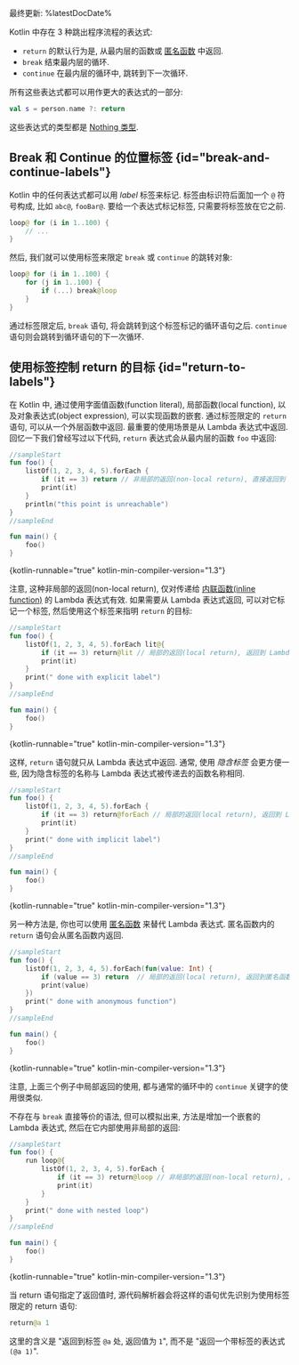 [//]: # (title: 返回与跳转: break 与 continue)

最终更新: %latestDocDate%

Kotlin 中存在 3 种跳出程序流程的表达式:

* `return` 的默认行为是, 从最内层的函数或 [匿名函数](lambdas.md#anonymous-functions) 中返回.
* `break` 结束最内层的循环.
* `continue` 在最内层的循环中, 跳转到下一次循环.

所有这些表达式都可以用作更大的表达式的一部分:

```kotlin
val s = person.name ?: return
```

这些表达式的类型都是 [Nothing 类型](exceptions.md#the-nothing-type).

## Break 和 Continue 的位置标签 {id="break-and-continue-labels"}

Kotlin 中的任何表达式都可以用 _label_ 标签来标记.
标签由标识符后面加一个 `@` 符号构成, 比如 `abc@`, `fooBar@`.
要给一个表达式标记标签, 只需要将标签放在它之前.

```kotlin
loop@ for (i in 1..100) {
    // ...
}
```

然后, 我们就可以使用标签来限定 `break` 或 `continue` 的跳转对象:

```kotlin
loop@ for (i in 1..100) {
    for (j in 1..100) {
        if (...) break@loop
    }
}
```

通过标签限定后, `break` 语句, 将会跳转到这个标签标记的循环语句之后.
`continue` 语句则会跳转到循环语句的下一次循环.

## 使用标签控制 return 的目标 {id="return-to-labels"}

在 Kotlin 中, 通过使用字面值函数(function literal), 局部函数(local function), 以及对象表达式(object expression), 可以实现函数的嵌套.
通过标签限定的 `return` 语句, 可以从一个外层函数中返回.
最重要的使用场景是从 Lambda 表达式中返回.
回忆一下我们曾经写过以下代码, `return` 表达式会从最内层的函数 `foo` 中返回:

```kotlin
//sampleStart
fun foo() {
    listOf(1, 2, 3, 4, 5).forEach {
        if (it == 3) return // 非局部的返回(non-local return), 直接返回到 foo() 函数的调用者
        print(it)
    }
    println("this point is unreachable")
}
//sampleEnd

fun main() {
    foo()
}
```
{kotlin-runnable="true" kotlin-min-compiler-version="1.3"}

注意, 这种非局部的返回(non-local return), 仅对传递给 [内联函数(inline function)](inline-functions.md) 的 Lambda 表达式有效.
如果需要从 Lambda 表达式返回, 可以对它标记一个标签, 然后使用这个标签来指明 `return` 的目标:

```kotlin
//sampleStart
fun foo() {
    listOf(1, 2, 3, 4, 5).forEach lit@{
        if (it == 3) return@lit // 局部的返回(local return), 返回到 Lambda 表达式的调用者: 返回到 forEach 循环
        print(it)
    }
    print(" done with explicit label")
}
//sampleEnd

fun main() {
    foo()
}
```
{kotlin-runnable="true" kotlin-min-compiler-version="1.3"}

这样, `return` 语句就只从 Lambda 表达式中返回.
通常, 使用 _隐含标签_ 会更方便一些, 因为隐含标签的名称与 Lambda 表达式被传递去的函数名称相同.

```kotlin
//sampleStart
fun foo() {
    listOf(1, 2, 3, 4, 5).forEach {
        if (it == 3) return@forEach // 局部的返回(local return), 返回到 Lambda 表达式的调用者: 返回到 forEach 循环
        print(it)
    }
    print(" done with implicit label")
}
//sampleEnd

fun main() {
    foo()
}
```
{kotlin-runnable="true" kotlin-min-compiler-version="1.3"}

另一种方法是, 你也可以使用 [匿名函数](lambdas.md#anonymous-functions) 来替代 Lambda 表达式.
匿名函数内的 `return` 语句会从匿名函数内返回.

```kotlin
//sampleStart
fun foo() {
    listOf(1, 2, 3, 4, 5).forEach(fun(value: Int) {
        if (value == 3) return  // 局部的返回(local return), 返回到匿名函数的调用者: 返回到 forEach 循环
        print(value)
    })
    print(" done with anonymous function")
}
//sampleEnd

fun main() {
    foo()
}
```
{kotlin-runnable="true" kotlin-min-compiler-version="1.3"}

注意, 上面三个例子中局部返回的使用, 都与通常的循环中的 `continue` 关键字的使用很类似.

不存在与 `break` 直接等价的语法, 但可以模拟出来, 方法是增加一个嵌套的 Lambda 表达式, 然后在它内部使用非局部的返回:

```kotlin
//sampleStart
fun foo() {
    run loop@{
        listOf(1, 2, 3, 4, 5).forEach {
            if (it == 3) return@loop // 非局部的返回(non-local return), 从传递给 run 函数的 Lambda 表达式中返回
            print(it)
        }
    }
    print(" done with nested loop")
}
//sampleEnd

fun main() {
    foo()
}
```
{kotlin-runnable="true" kotlin-min-compiler-version="1.3"}

当 return 语句指定了返回值时, 源代码解析器会将这样的语句优先识别为使用标签限定的 return 语句:

```kotlin
return@a 1
```

这里的含义是 "返回到标签 `@a` 处, 返回值为 `1`", 而不是 "返回一个带标签的表达式 `(@a 1)`".
